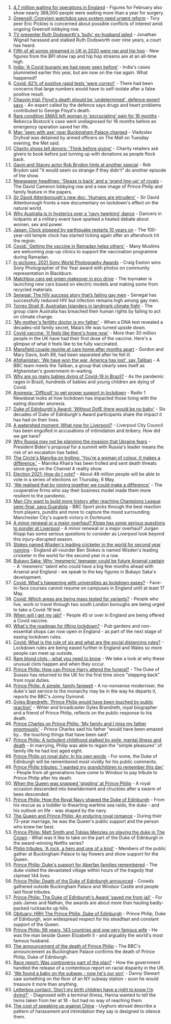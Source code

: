 1. [4.7 million waiting for operations in England](https://www.bbc.co.uk/news/health-56752599) - Figures for February also show nearly 388,000 people were waiting more than a year for surgery.
2. [Greensill: Cronyism watchdog says system need urgent reform](https://www.bbc.co.uk/news/uk-politics-56757195) - Tory peer Eric Pickles is concerned about possible conflicts of interest amid ongoing Greensill lobbying row.
3. [TV presenter Ruth Dodsworth's 'bully' ex-husband jailed](https://www.bbc.co.uk/news/uk-wales-56753460) - Jonathan Wignall harassed and stalked Ruth Dodsworth over nine years, a court has heard.
4. [Fifth of all songs streamed in UK in 2020 were rap and hip hop](https://www.bbc.co.uk/news/newsbeat-56749586) - New figures from the BPI show rap and hip hop streams are at an all-time high.
5. [India: ‘A Covid tsunami we had never seen before’](https://www.bbc.co.uk/news/world-asia-india-56747867) - India's cases plummeted earlier this year, but are now on the rise again. What happened?
6. [Covid: 82% of positive rapid tests 'were correct'](https://www.bbc.co.uk/news/health-56750460) - There had been concerns that large numbers would have to self-isolate after a false positive result.
7. [Chauvin trial: Floyd's death should be 'undetermined', defence expert says](https://www.bbc.co.uk/news/world-us-canada-56753298) - An expert called by the defence says drugs and heart problems contributed to George Floyd's death.
8. [Rare condition SMAS left woman in 'excruciating' pain for 16 months](https://www.bbc.co.uk/news/uk-england-gloucestershire-56748553) - Rebecca Bostock's case went undiagnosed for 16 months before an emergency operation saved her life.
9. [Man 'seen with axe' near Buckingham Palace charged](https://www.bbc.co.uk/news/uk-england-london-56756249) - Vladyslav Dryhval was detained by armed officers on The Mall on Tuesday evening, the Met said.
10. [Charity shops tell donors: 'Think before giving'](https://www.bbc.co.uk/news/business-56746310) - Charity retailers ask givers to book before just turning up with donations as people flock back.
11. [Gavin and Stacey actor Rob Brydon hints at another special](https://www.bbc.co.uk/news/uk-wales-56756656) - Rob Brydon said "it would seem so strange if they didn't" do another episode of the show.
12. [Newspaper headlines: 'Sleaze is back' and a 'grand line-up' of royals](https://www.bbc.co.uk/news/blogs-the-papers-56754605) - The David Cameron lobbying row and a new image of Prince Philip and family feature in the papers.
13. [Sir David Attenborough's new doc: 'Humans are intruders'](https://www.bbc.co.uk/news/science-environment-56752541) - Sir David Attenborough fronts a new documentary on lockdown's effect on the natural world.
14. [Why Australia is in hysterics over a 'navy twerking' dance](https://www.bbc.co.uk/news/world-australia-56754868) - Dancers in hotpants at a military event have sparked a heated debate about women, sex and power.
15. [Japan: Clock stopped by earthquake restarts 10 years on](https://www.bbc.co.uk/news/world-asia-56752342) - The 100-year-old temple clock has started ticking again after an aftershock hit the region.
16. [Covid: 'Getting the vaccine in Ramadan helps others'](https://www.bbc.co.uk/news/uk-england-derbyshire-56715038) - Many Muslims are welcoming pop-up clinics to support the vaccination programme during Ramadan.
17. [In pictures: 2021 Sony World Photography Awards](https://www.bbc.co.uk/news/in-pictures-56719188) - Craig Easton wins Sony Photographer of the Year award with photos on community representation in Blackburn.
18. [Matchbox cars get green makeover in eco drive](https://www.bbc.co.uk/news/business-56728387) - The toymaker is launching new cars based on electric models and making some from recycled materials.
19. [Senegal: The HIV success story that’s failing gay men](https://www.bbc.co.uk/news/world-africa-56751289) - Senegal has successfully reduced HIV but infection remains high among gay men.
20. [Torres Strait 8: Australian Islanders in landmark climate fight](https://www.bbc.co.uk/news/world-australia-56741961) - The group claim Australia has breached their human rights by failing to act on climate change.
21. ['My mother's fertility doctor is my father'](https://www.bbc.co.uk/news/world-us-canada-56726000) - When a DNA test revealed a decades-old family secret, Maia’s life was turned upside down.
22. [Covid vaccine: 'It feels like there's hope now'](https://www.bbc.co.uk/news/health-56748827) - More than 30 million people in the UK have had their first dose of the vaccine. Here's a glimpse of what it feels like to be fully vaccinated.
23. [Mansfield couple reunite at care home after months apart](https://www.bbc.co.uk/news/uk-england-nottinghamshire-56751700) - Gordon and Mary Davis, both 89, had been separated after he fell ill.
24. [Afghanistan: 'We have won the war, America has lost', say Taliban](https://www.bbc.co.uk/news/world-asia-56747158) - A BBC team meets the Taliban, a group that clearly sees itself as Afghanistan's government-in-waiting.
25. [Why are so many babies dying of Covid-19 in Brazil?](https://www.bbc.co.uk/news/world-latin-america-56696907) - As the pandemic rages in Brazil, hundreds of babies and young children are dying of Covid.
26. [Anorexia: 'Difficult' to get proper support in lockdown](https://www.bbc.co.uk/news/newsbeat-56689670) - Radio 1 Newsbeat looks at how lockdown has impacted those living with the eating disorder anorexia.
27. [Duke of Edinburgh's Award: 'Without DofE there would be no baby'](https://www.bbc.co.uk/news/uk-56734327) - Six decades of Duke of Edinburgh's Award participants share the impact it has had on their lives.
28. [A watershed moment: What now for Liverpool?](https://www.bbc.co.uk/news/uk-56679807) - Liverpool City Council has been engulfed in accusations of intimidation and bribery. How did we get here?
29. [Why Russia may not be planning the invasion that Ukraine fears](https://www.bbc.co.uk/news/world-europe-56746144) - President Biden's proposal for a summit with Russia's leader means the risk of an escalation has faded.
30. [The Circle's Manrika on trolling: 'You're a woman of colour. It makes a difference.'](https://www.bbc.co.uk/news/newsbeat-56747017) - Manrika Khaira has been trolled and sent death threats since going on the Channel 4 reality show.
31. [Election 2021: How do I vote?](https://www.bbc.co.uk/news/uk-politics-56581106) - About 48 million people will be able to vote in a series of elections on Thursday, 6 May.
32. ['We realised that by joining together we could make a difference'](https://www.bbc.co.uk/news/business-56723182) - The cooperative firms who say their business model made them more resilient to the pandemic.
33. [Man City want to build more history after reaching Champions League semi-final, says Guardiola](https://www.bbc.co.uk/sport/football/56754630) - BBC Sport picks through the best reaction from players, pundits and more to capture the mood surrounding Manchester City's superb victory in Dortmund.
34. [A minor renewal or a major overhaul? Klopp has some serious questions to ponder at Liverpool](https://www.bbc.co.uk/sport/football/56754785) - A minor renewal or a major overhaul? Jurgen Klopp has some serious questions to consider as Liverpool look beyond this injury-disrupted season.
35. [Stokes named Wisden's leading cricketer in the world for second year running](https://www.bbc.co.uk/sport/cricket/56750141) - England all-rounder Ben Stokes is named Wisden's leading cricketer in the world for the second year in a row.
36. [Bukayo Saka: Why 'mesmeric' teenager could be future Arsenal captain](https://www.bbc.co.uk/sport/football/56726954) - A 'mesmeric' talent who could have a big few months ahead with Arsenal and England - we speak to the key figures in Bukayo Saka's development.
37. [Covid: What's happening with universities as lockdown eases?](https://www.bbc.co.uk/news/explainers-52753913) - Face-to-face courses cannot resume on campuses in England until at least 17 May.
38. [Covid: Which areas are being mass tested for variants?](https://www.bbc.co.uk/news/explainers-54872039) - People who live, work or travel through two south London boroughs are being urged to take a Covid-19 test.
39. [When will I get my jab?](https://www.bbc.co.uk/news/health-55045639) - People 45 or over in England are being offered a Covid vaccine.
40. [What's the roadmap for lifting lockdown?](https://www.bbc.co.uk/news/explainers-52530518) - Pub gardens and non-essential shops can now open in England - as part of the next stage of easing lockdown rules.
41. [Covid: What is the rule of six and what are the social distancing rules?](https://www.bbc.co.uk/news/uk-51506729) - Lockdown rules are being eased further in England and Wales so more people can meet up outside.
42. [Rare blood clots - what you need to know](https://www.bbc.co.uk/news/health-56674796) - We take a look at why these unusual clots happen and when they occur.
43. [Prince Philip: How can Prince Harry attend the funeral?](https://www.bbc.co.uk/news/uk-56709506) - The Duke of Sussex has returned to the UK for the first time since "stepping back" from royal duties.
44. [Prince Philip: A simple, family farewell](https://www.bbc.co.uk/news/56708741) - A no-nonsense moderniser, the duke's last service to the monarchy may be in the way he departs it, reports the BBC's Jonny Dymond.
45. [Gyles Brandreth: 'Prince Philip would have been touched by public reaction'](https://www.bbc.co.uk/news/uk-56703415) - Writer and broadcaster Gyles Brandreth, royal biographer and a friend of Prince Philip, reflects on the public response to his death.
46. [Prince Charles on Prince Philip: 'My family and I miss my father enormously'](https://www.bbc.co.uk/news/uk-56704809) - Prince Charles said his father "would have been amazed by... the touching things that have been said".
47. [Prince Philip: A turbulent childhood stalked by exile, mental illness and death](https://www.bbc.co.uk/news/uk-56690270) - In marrying, Philip was able to regain the "simple pleasures" of family life he had lost aged eight.
48. [Prince Philip on royal duty: In his own words](https://www.bbc.co.uk/news/uk-42003216) - For some, the Duke of Edinburgh will be remembered most vividly for his public comments.
49. [Prince Philip tributes: 'I wanted my grandchildren to remember this day'](https://www.bbc.co.uk/news/uk-56703427) - People from all generations have come to Windsor to pay tribute to Prince Philip after his death.
50. [When the Queen was snapped 'giggling' at Prince Philip](https://www.bbc.co.uk/news/in-pictures-56242398) - A royal occasion descended into bewilderment and chuckles after a swarm of bees descended.
51. [Prince Philip: How the Royal Navy shaped the Duke of Edinburgh](https://www.bbc.co.uk/news/uk-10266717) - From his rescue as a toddler to thwarting wartime sea raids, the duke - and his outlook on life - was shaped by the navy.
52. [The Queen and Prince Philip: An enduring royal romance](https://www.bbc.co.uk/news/uk-56252745) - During their 73-year marriage, he was the Queen's public support and the person who knew her best.
53. [Prince Philip: Matt Smith and Tobias Menzies on playing the duke in The Crown](https://www.bbc.co.uk/news/entertainment-arts-56168336) - What was it like to take on the part of the Duke of Edinburgh in the award-winning Netflix series?
54. [Philip tributes: 'A rock, a hero and one of a kind'](https://www.bbc.co.uk/news/uk-56695307) - Members of the public gather at Buckingham Palace to lay flowers and show support for the Queen.
55. [Prince Philip: Duke's support for Aberfan families remembered](https://www.bbc.co.uk/news/uk-wales-44971042) - The duke visited the devastated village within hours of the tragedy that claimed 144 lives.
56. [Prince Philip: Death of the Duke of Edinburgh announced](https://www.bbc.co.uk/news/in-pictures-56692965) - Crowds gathered outside Buckingham Palace and Windsor Castle and people laid floral tributes.
57. [Prince Philip: The Duke of Edinburgh's Award 'saved me from jail'](https://www.bbc.co.uk/news/uk-56301207) - For pals James and Nathan, the awards are about more than hauling badly-packed rucksacks up hills.
58. [Obituary: HRH The Prince Philip, Duke of Edinburgh](https://www.bbc.co.uk/news/uk-10224525) - Prince Philip, Duke of Edinburgh, won widespread respect for his steadfast and constant support of the Queen.
59. [Prince Philip: 99 years, 143 countries and one very famous wife](https://www.bbc.co.uk/news/uk-42651950) - He was the man beside Queen Elizabeth II - and arguably the world's most famous husband.
60. [The announcement of the death of Prince Philip](https://www.bbc.co.uk/news/uk-21927210) - The BBC's announcement as Buckingham Palace confirms the death of Prince Philip, Duke of Edinburgh.
61. [Race report: Was controversy part of the plan?](https://www.bbc.co.uk/news/uk-politics-56578839) - How the government handled the release of a contentious report on racial disparity in the UK.
62. ['We found a baby on the subway - now he's our son'](https://www.bbc.co.uk/news/stories-56409764) - Danny Stewart saw something on the floor of an NY subway station - soon he would treasure it more than anything.
63. [Letterbox contact: ‘Don’t my birth children have a right to know I’m dying?'](https://www.bbc.co.uk/news/stories-56576285) - Diagnosed with a terminal illness, Hanna wanted to tell the twins taken from her at 16 - but had no way of reaching them.
64. [The cost of speaking up against China](https://www.bbc.co.uk/news/world-asia-china-56563449) - Uyghurs abroad describe a pattern of harassment and intimidation they say is designed to silence them.

